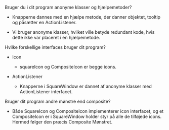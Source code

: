 Bruger du i dit program anonyme klasser og hjælpemetoder?
 - Knapperne dannes med en hjælpe metode, der danner objektet, tooltip
   og påsætter en ActionListener.
   
 - Vi bruger anonyme klasser, hvilket ville betyde redundant kode,
   hvis dette ikke var placeret i en hjælpemetode.

Hvilke forskellige interfaces bruger dit program?
 - Icon
    - squareIcon og CompositeIcon er begge icons.
 
 - ActionListener
    - Knapperne i SquareWindow er dannet af anonyme klasser med
	  ActionListener interfacet.

Bruger dit program andre mønstre end composite?
 - Både SquareIcon og CompositeIcon implementerer icon interfacet, og
   et CompositeIcon er i SquareWindow holder styr på alle de tilføjede
   icons. Hermed følger den præcis Composite Mønstret.